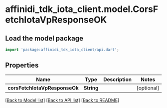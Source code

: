 # affinidi_tdk_iota_client.model.CorsFetchIotaVpResponseOK

## Load the model package

```dart
import 'package:affinidi_tdk_iota_client/api.dart';
```

## Properties

| Name                          | Type       | Description | Notes      |
| ----------------------------- | ---------- | ----------- | ---------- |
| **corsFetchIotaVpResponseOk** | **String** |             | [optional] |

[[Back to Model list]](../README.md#documentation-for-models) [[Back to API list]](../README.md#documentation-for-api-endpoints) [[Back to README]](../README.md)
